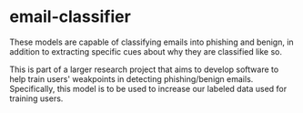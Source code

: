 # email-classifier
These models are capable of classifying emails into phishing and benign, in addition to extracting specific cues about why they are classified like so.

This is part of a larger research project that aims to develop software to help train users' weakpoints in detecting phishing/benign emails. Specifically, this model is to be used to increase our labeled data used for training users.

